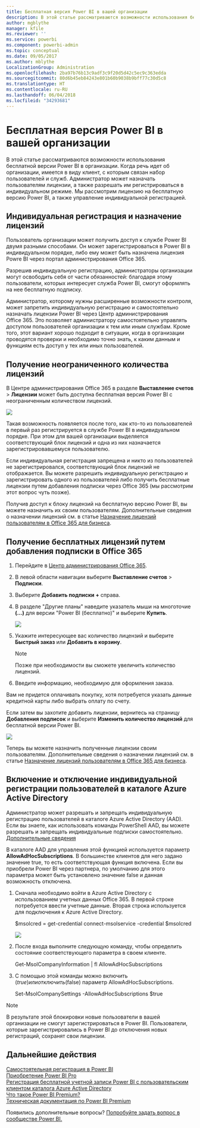 ```yaml
---
title: Бесплатная версия Power BI в вашей организации
description: В этой статье рассматриваются возможности использования бесплатной версии Power BI в масштабах организации. Если вы являетесь администратором своего клиента, здесь вы найдете сведения об управлении бесплатной регистрацией.
author: mgblythe
manager: kfile
ms.reviewer: ''
ms.service: powerbi
ms.component: powerbi-admin
ms.topic: conceptual
ms.date: 09/05/2017
ms.author: mblythe
LocalizationGroup: Administration
ms.openlocfilehash: 2ba97b76b13c9adf3c9f20d5d42c5ec9c363edda
ms.sourcegitcommit: 80d6b45eb84243e801b60b9038b9bff77c30d5c8
ms.translationtype: HT
ms.contentlocale: ru-RU
ms.lasthandoff: 06/04/2018
ms.locfileid: "34293681"
---
```

# <a name="power-bi-free-in-your-organization"></a>Бесплатная версия Power BI в вашей организации
В этой статье рассматриваются возможности использования бесплатной версии Power BI в организации. Когда речь идет об организации, имеется в виду клиент, с которым связан набор пользователей и служб. Администратор может назначать пользователям лицензии, а также разрешать им регистрироваться в индивидуальном режиме. Мы рассмотрим лицензию на бесплатную версию Power BI, а также управление индивидуальной регистрацией.

## <a name="individual-sign-up-versus-license-assignment"></a>Индивидуальная регистрация и назначение лицензий
Пользователь организации может получить доступ к службе Power BI двумя разными способами. Он может зарегистрироваться в Power BI в индивидуальном порядке, либо ему может быть назначена лицензия Powre BI через портал администрирования Office 365.

Разрешив индивидуальную регистрацию, администраторы организации могут освободить себя от части обязанностей: благодаря этому пользователи, которых интересует служба Power BI, смогут оформлять на нее бесплатную подписку.

Администратор, которому нужны расширенные возможности контроля, может запретить индивидуальную регистрацию и самостоятельно назначать лицензии Power BI через Центр администрирования Office 365. Это позволяет администратору самостоятельно управлять доступом пользователей организации к тем или иным службам. Кроме того, этот вариант хорошо подходит в ситуации, когда в организации проводятся проверки и необходимо точно знать, к каким данным и функциям есть доступ у тех или иных пользователей.

## <a name="how-to-get-the-unlimited-license-block"></a>Получение неограниченного количества лицензий
В Центре администрирования Office 365 в разделе **Выставление счетов** > **Лицензии** может быть доступна бесплатная версия Power BI с неограниченным количеством лицензий.

![](media/service-admin-service-free-in-your-organization/unlimited-licenses.png)

Такая возможность появляется после того, как кто-то из пользователей в первый раз регистрируется в службе Power BI в индивидуальном порядке. При этом для вашей организации выделяется соответствующий блок лицензий и одна из них назначается зарегистрировавшемуся пользователю.

Если индивидуальная регистрация запрещена и никто из пользователей не зарегистрировался, соответствующий блок лицензий не отображается. Вы можете разрешить индивидуальную регистрацию и зарегистрировать одного из пользователей либо получить бесплатные лицензии путем добавления подписки через Office 365 (мы рассмотрим этот вопрос чуть позже).

Получив доступ к блоку лицензий на бесплатную версию Power BI, вы можете назначить их своим пользователям. Дополнительные сведения о назначении лицензий см. в статье [Назначение лицензий пользователям в Office 365 для бизнеса](https://support.office.com/article/Assign-or-unassign-licenses-for-Office-365-for-business-997596b5-4173-4627-b915-36abac6786dc).

## <a name="getting-free-licenses-via-add-subscription-within-office-365"></a>Получение бесплатных лицензий путем добавления подписки в Office 365
1. Перейдите в [Центр администрирования Office 365](https://portal.office.com/admin/default.aspx).
2. В левой области навигации выберите **Выставление счетов** > **Подписки**.
3. Выберите **Добавить подписки +** справа.
4. В разделе "Другие планы" наведите указатель мыши на многоточие **(…)** для версии "Power BI (бесплатно)" и выберите **Купить**.
   
    ![](media/service-admin-service-free-in-your-organization/buy-powerbi-free.png)
5. Укажите интересующее вас количество лицензий и выберите **Быстрый заказ** или **Добавить в корзину**.
   
   > [!NOTE]
   > Позже при необходимости вы сможете увеличить количество лицензий.
   > 
   > 
6. Введите информацию, необходимую для оформления заказа.

Вам не придется оплачивать покупку, хотя потребуется указать данные кредитной карты либо выбрать оплату по счету.

Если затем вы захотите добавить лицензии, вернитесь на страницу **Добавления подписок** и выберите **Изменить количество лицензий** для бесплатной версии Power BI.

![](media/service-admin-service-free-in-your-organization/change-license-quantity.png)

Теперь вы можете назначить полученные лицензии своим пользователям. Дополнительные сведения о назначении лицензий см. в статье [Назначение лицензий пользователям в Office 365 для бизнеса](https://support.office.com/article/Assign-or-unassign-licenses-for-Office-365-for-business-997596b5-4173-4627-b915-36abac6786dc).

## <a name="enable-or-disable-individual-user-sign-up-in-azure-active-directory"></a>Включение и отключение индивидуальной регистрации пользователей в каталоге Azure Active Directory
Администратор может разрешать и запрещать индивидуальную регистрацию пользователей в каталоге Azure Active Directory (AAD). Если вы знаете, как использовать команды PowerShell AAD, вы можете разрешать и запрещать индивидуальные подписки самостоятельно. [Дополнительные сведения](https://technet.microsoft.com/library/jj151815.aspx)

В каталоге AAD для управления этой функцией используется параметр **AllowAdHocSubscriptions**. В большинстве клиентов для него задано значение true, то есть соответствующая функция включена. Если вы приобрели Power BI через партнера, по умолчанию для этого параметра может быть установлено значение false и данная возможность отключена.

1. Сначала необходимо войти в Azure Active Directory с использованием учетных данных Office 365. В первой строке потребуется ввести учетные данные. Вторая строка используется для подключения к Azure Active Directory.
   
     $msolcred = get-credential   connect-msolservice -credential $msolcred
   
   ![](media/service-admin-service-free-in-your-organization/aad-signin.png)
2. После входа выполните следующую команду, чтобы определить состояние соответствующего параметра в своем клиенте.
   
     Get-MsolCompanyInformation | fl AllowAdHocSubscriptions
3. С помощью этой команды можно включить ($true) или отключить ($false) параметр AllowAdHocSubscriptions.
   
     Set-MsolCompanySettings -AllowAdHocSubscriptions $true

> [!NOTE]
> В результате этой блокировки новые пользователи в вашей организации не смогут зарегистрироваться в Power BI. Пользователи, которые зарегистрировались в Power BI до отключения новых регистраций, сохранят свои лицензии.
> 
> 

## <a name="next-steps"></a>Дальнейшие действия
[Самостоятельная регистрация в Power BI](service-self-service-signup-for-power-bi.md)  
[Приобретение Power BI Pro](service-admin-purchasing-power-bi-pro.md)  
[Регистрация бесплатной учетной записи Power BI с пользовательским клиентом каталога Azure Active Directory](developer/create-an-azure-active-directory-tenant.md)  
[Что такое Power BI Premium?](service-premium.md)  
[Техническая документация по Power BI Premium](https://aka.ms/pbipremiumwhitepaper)  

Появились дополнительные вопросы? [Попробуйте задать вопрос в сообществе Power BI.](http://community.powerbi.com/)

